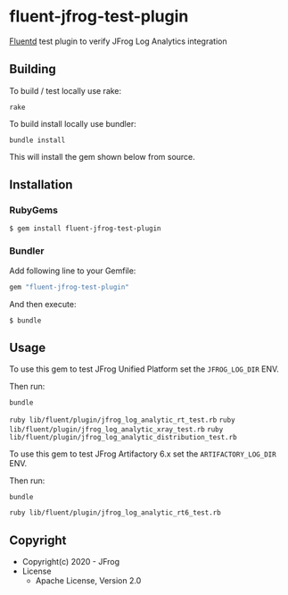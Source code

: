 # fluent-jfrog-test-plugin

[Fluentd](https://fluentd.org/) test plugin to verify JFrog Log Analytics integration

## Building

To build / test locally use rake:

``` 
rake
```

To build install locally use bundler:

``` 
bundle install
```

This will install the gem shown below from source.


## Installation

### RubyGems

```
$ gem install fluent-jfrog-test-plugin
```

### Bundler

Add following line to your Gemfile:

```ruby
gem "fluent-jfrog-test-plugin"
```

And then execute:

```
$ bundle
```

## Usage

To use this gem to test JFrog Unified Platform set the `JFROG_LOG_DIR` ENV.

Then run:

`bundle`

`ruby lib/fluent/plugin/jfrog_log_analytic_rt_test.rb`
`ruby lib/fluent/plugin/jfrog_log_analytic_xray_test.rb`
`ruby lib/fluent/plugin/jfrog_log_analytic_distribution_test.rb`


To use this gem to test JFrog Artifactory 6.x set the `ARTIFACTORY_LOG_DIR` ENV.

Then run:

`bundle`

`ruby lib/fluent/plugin/jfrog_log_analytic_rt6_test.rb`

## Copyright

* Copyright(c) 2020 - JFrog
* License
  * Apache License, Version 2.0
